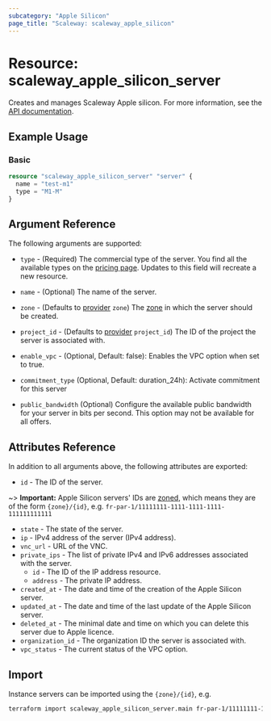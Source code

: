 ```yaml
---
subcategory: "Apple Silicon"
page_title: "Scaleway: scaleway_apple_silicon"
---
```


# Resource: scaleway_apple_silicon_server

Creates and manages Scaleway Apple silicon. For more information,
see the [API documentation](https://www.scaleway.com/en/developers/api/apple-silicon/).

## Example Usage

### Basic

```terraform
resource "scaleway_apple_silicon_server" "server" {
  name = "test-m1"
  type = "M1-M"
}
```

## Argument Reference

The following arguments are supported:

- `type` - (Required) The commercial type of the server. You find all the available types on
  the [pricing page](https://www.scaleway.com/en/pricing/apple-silicon/). Updates to this field will recreate a new
  resource.

- `name` - (Optional) The name of the server.

- `zone` - (Defaults to [provider](../index.md#zone) `zone`) The [zone](../guides/regions_and_zones.md#zones) in which
  the server should be created.

- `project_id` - (Defaults to [provider](../index.md#project_id) `project_id`) The ID of the project the server is
  associated with.
- `enable_vpc` - (Optional, Default: false): Enables the VPC option when set to true.

- `commitment_type` (Optional, Default: duration_24h): Activate commitment for this server

- `public_bandwidth` (Optional) Configure the available public bandwidth for your server in bits per second. This option may not be available for all offers.

## Attributes Reference

In addition to all arguments above, the following attributes are exported:

- `id` - The ID of the server.

~> **Important:** Apple Silicon servers' IDs are [zoned](../guides/regions_and_zones.md#resource-ids), which means they are of the form `{zone}/{id}`, e.g. `fr-par-1/11111111-1111-1111-1111-111111111111`

- `state` - The state of the server.
- `ip` - IPv4 address of the server (IPv4 address).
- `vnc_url` - URL of the VNC.
- `private_ips` - The list of private IPv4 and IPv6 addresses associated with the server.
    - `id` - The ID of the IP address resource.
    - `address` - The private IP address.
- `created_at` - The date and time of the creation of the Apple Silicon server.
- `updated_at` - The date and time of the last update of the Apple Silicon server.
- `deleted_at` - The minimal date and time on which you can delete this server due to Apple licence.
- `organization_id` - The organization ID the server is associated with.
- `vpc_status` - The current status of the VPC option.

## Import

Instance servers can be imported using the `{zone}/{id}`, e.g.

```bash
terraform import scaleway_apple_silicon_server.main fr-par-1/11111111-1111-1111-1111-111111111111
```
